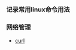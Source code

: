 ### 记录常用linux命令用法
### 网络管理
- [curl](https://github.com/unendlichkeiten/linux_command/blob/main/networksCommands.md)
